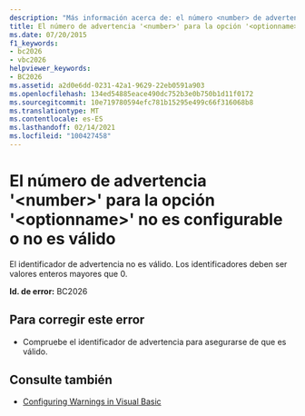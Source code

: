 ```yaml
---
description: "Más información acerca de: el número <number> de advertencia ' ' para la opción ' <optionname> ' no es configurable o no es válido"
title: El número de advertencia '<number>' para la opción '<optionname>' no es configurable o no es válido
ms.date: 07/20/2015
f1_keywords:
- bc2026
- vbc2026
helpviewer_keywords:
- BC2026
ms.assetid: a2d0e6dd-0231-42a1-9629-22eb0591a903
ms.openlocfilehash: 134ed54885eace490dc752b3e0b750b1d11f0172
ms.sourcegitcommit: 10e719780594efc781b15295e499c66f316068b8
ms.translationtype: MT
ms.contentlocale: es-ES
ms.lasthandoff: 02/14/2021
ms.locfileid: "100427458"
---
```

# <a name="warning-number-number-for-the-option-optionname-is-either-not-configurable-or-not-valid"></a>El número de advertencia '\<number>' para la opción '\<optionname>' no es configurable o no es válido

El identificador de advertencia no es válido. Los identificadores deben ser valores enteros mayores que 0.  
  
 **Id. de error:** BC2026  
  
## <a name="to-correct-this-error"></a>Para corregir este error  
  
- Compruebe el identificador de advertencia para asegurarse de que es válido.  
  
## <a name="see-also"></a>Consulte también

- [Configuring Warnings in Visual Basic](/visualstudio/ide/configuring-warnings-in-visual-basic)
